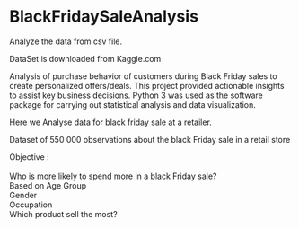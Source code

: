 # BlackFridaySaleAnalysis
Analyze the data from csv file.

DataSet is downloaded from Kaggle.com  

Analysis of purchase behavior of customers during Black Friday sales to create personalized offers/deals. This project provided actionable insights to assist key business decisions. Python 3 was used as the software package for carrying out statistical analysis and data visualization.


Here we Analyse data for black friday sale at a retailer.  

Dataset of 550 000 observations about the black Friday sale in a retail store 

Objective :  
</br>
   Who is more likely to spend more in a black Friday sale?  
     Based on Age Group  
     Gender  
     Occupation  
   Which product sell the most?  
